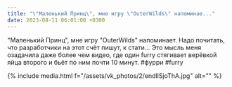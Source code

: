 ```yaml
---
title: "\"Маленький Принц\", мне игру \"OuterWilds\" напоминае..."
date: 2023-08-11 06:01:00 +0300
---
```


"Маленький Принц", мне игру "OuterWilds" напоминает. Надо почитать, что разработчики на этот счёт пишут, к стати...
Это мысль меня озадачила даже более чем видео, где один furry стягивает верёвкой яйца второго и бьёт по ним почти 10 минут.
#фурри #furry

{% include media.html f="/assets/vk_photos/2/endllSjoThA.jpg" alt="" %}
